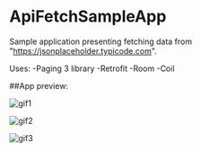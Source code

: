 # ApiFetchSampleApp

Sample application presenting fetching data from "https://jsonplaceholder.typicode.com".

Uses:
-Paging 3 library
-Retrofit
-Room
-Coil

##App preview:

![gif1](https://user-images.githubusercontent.com/97065748/235719960-ba2ee718-44f8-479d-8699-aac3952833b4.gif)

![gif2](https://user-images.githubusercontent.com/97065748/235719976-9f592912-1d65-4eaa-b84b-6b2b402c17d1.gif)

![gif3](https://user-images.githubusercontent.com/97065748/235720117-4097cb04-77a8-4d3f-847d-76310c676189.gif)
